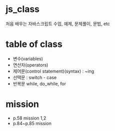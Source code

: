 # js_class
처음 배우는 자바스크립트 수업, 예제, 문제풀이, 문법, etc

# table of class
- 변수(variables)
- 연산자(operators)
- 제어문(control statement)(syntax) : ~ing
- 선택문 : switch - case
- 반복문 while, do_while, for

# mission
- p.58 mission 1,2
- p.84~p.85 mission